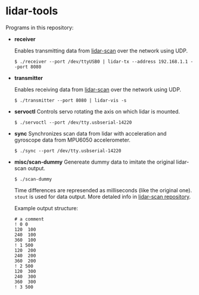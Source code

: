 # lidar-tools

Programs in this repository:

- **receiver**

  Enables transmitting data from [lidar-scan](https://github.com/knei-knurow/lidar-scan)
  over the network using UDP.

  `$ ./receiver --port /dev/ttyUSB0 | lidar-tx --address 192.168.1.1 --port 8080`

- **transmitter**

  Enables receiving data from [lidar-scan](https://github.com/knei-knurow/lidar-scan)
  over the network using UDP.

  `$ ./transmitter --port 8080 | lidar-vis -s`

- **servoctl**
  Controls servo rotating the axis on which lidar is mounted.

  `$ ./servoctl --port /dev/tty.usbserial-14220`

- **sync**
  Synchronizes scan data from lidar with acceleration and gyroscope data from
  MPU6050 accelerometer.

  `$ ./sync --port /dev/tty.usbserial-14220`

- **misc/scan-dummy**
  Genereate dummy data to imitate the original lidar-scan output.

  `$ ./scan-dummy`
  
  Time differences are represended as milliseconds (like the original one). `stout` is used for data output. More detaled info in [lidar-scan repository](https://github.com/knei-knurow/lidar-scan#point-cloud-output). 
  
  Example output structure:
  ```
  # a comment
  ! 0 0
  120  100
  240  100
  360  100
  ! 1 500
  120  200
  240  200
  360  200
  ! 2 500
  120  300
  240  300
  360  300
  ! 3 500
  ```

